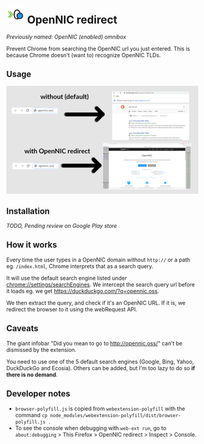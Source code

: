 # ![](icons/48.png) OpenNIC redirect

_Previously named: OpenNIC (enabled) omnibox_

Prevent Chrome from searching the OpenNIC url you just entered.
This is because Chrome doesn't (want to) recognize OpenNIC TLDs.

## Usage

![](screenshot/explanation.png)

## Installation

_TODO, Pending review on Google Play store_

## How it works

Every time the user types in a OpenNIC domain without `http://`
or a path eg. `/index.html`, Chrome interprets that as a search query.

It will use the default search engine listed under
<chrome://settings/searchEngines>. We intercept the search query
url before it loads eg. we get <https://duckduckgo.com/?q=opennic.oss>.

We then extract the query, and check if it's an OpenNIC URL.
If it is, we redirect the browser to it using the webRequest API.

## Caveats

The giant infobar "Did you mean to go to http://opennic.oss/" can't be dismissed
by the extension.

You need to use one of the 5 default search engines
(Google, Bing, Yahoo, DuckDuckGo and Ecosia). Others can be added,
but I'm too lazy to do so **if there is no demand**.

## Developer notes

- `browser-polyfill.js` is copied from `webextension-polyfill` with the command
  `cp node_modules/webextension-polyfill/dist/browser-polyfill.js .`
- To see the console when debugging with `web-ext run`, go to `about:debugging` > This Firefox > OpenNIC redirect > Inspect > Console.